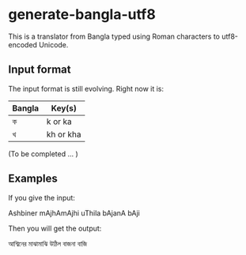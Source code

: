 # generate-bangla-utf8

This is a translator from Bangla typed using Roman characters to utf8-encoded Unicode.

## Input format

The input format is still evolving. Right now it is:

| Bangla  |  Key(s)    |
| ------- | ---------- |
|   ক     |  k or ka   |
|   খ     |  kh or kha |

(To be completed ... )

## Examples

If you give the input:

Ashbiner mAjhAmAjhi uThila bAjanA bAji

Then you will get the output:

আশ্বিনের মাঝামাঝি উঠিল বাজনা বাজি
